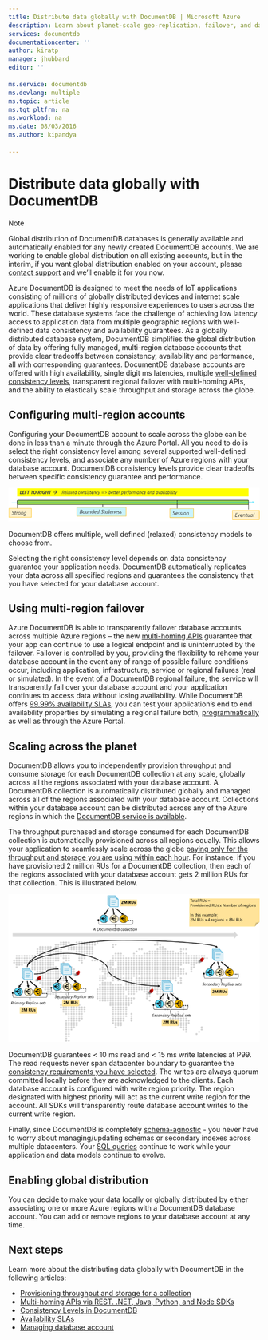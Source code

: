 ```yaml
---
title: Distribute data globally with DocumentDB | Microsoft Azure
description: Learn about planet-scale geo-replication, failover, and data recovery using global databases from Azure DocumentDB, a fully managed NoSQL database service.
services: documentdb
documentationcenter: ''
author: kiratp
manager: jhubbard
editor: ''

ms.service: documentdb
ms.devlang: multiple
ms.topic: article
ms.tgt_pltfrm: na
ms.workload: na
ms.date: 08/03/2016
ms.author: kipandya

---
```

# Distribute data globally with DocumentDB
> [!NOTE]
> Global distribution of DocumentDB databases is generally available and automatically enabled for any newly created DocumentDB accounts. We are working to enable global distribution on all existing accounts, but in the interim, if you want global distribution enabled on your account, please [contact support](https://portal.azure.com/?#blade/Microsoft_Azure_Support/HelpAndSupportBlade) and we’ll enable it for you now.
> 
> 

Azure DocumentDB is designed to meet the needs of IoT applications consisting of millions of globally distributed devices and internet scale applications that deliver highly responsive experiences to users across the world. These database systems face the challenge of achieving low latency access to application data from multiple geographic regions with well-defined data consistency and availability guarantees. As a globally distributed database system, DocumentDB simplifies the global distribution of data by offering fully managed, multi-region database accounts that provide clear tradeoffs between consistency, availability and performance, all with corresponding guarantees. DocumentDB database accounts are offered with high availability, single digit ms latencies, multiple [well-defined consistency levels](https://azure.microsoft.com/documentation/articles/documentdb-consistency-levels/), transparent regional failover with multi-homing APIs, and the ability to elastically scale throughput and storage across the globe. 

## Configuring multi-region accounts
Configuring your DocumentDB account to scale across the globe can be done in less than a minute through the Azure Portal. All you need to do is select the right consistency level among several supported well-defined consistency levels, and associate any number of Azure regions with your database account. DocumentDB consistency levels provide clear tradeoffs between specific consistency guarantee and performance. 

![DocumentDB offers multiple, well defined (relaxed) consistency models to choose from](./media/documentdb-distribute-data-globally/consistency-tradeoffs.png)

DocumentDB offers multiple, well defined (relaxed) consistency models to choose from.

Selecting the right consistency level depends on data consistency guarantee your application needs. DocumentDB automatically replicates your data across all specified regions and guarantees the consistency that you have selected for your database account. 

## Using multi-region failover
Azure DocumentDB is able to transparently failover database accounts across multiple Azure regions – the new [multi-homing APIs](https://azure.microsoft.com/documentation/articles/documentdb-developing-with-multiple-regions/) guarantee that your app can continue to use a logical endpoint and is uninterrupted by the failover. Failover is controlled by you, providing the flexibility to rehome your database account in the event any of range of possible failure conditions occur, including application, infrastructure, service or regional failures (real or simulated). In the event of a DocumentDB regional failure, the service will transparently fail over your database account and your application continues to access data without losing availability. While DocumentDB offers [99.99% availability SLAs](https://azure.microsoft.com/support/legal/sla/documentdb/), you can test your application’s end to end availability properties by simulating a regional failure both, [programmatically](https://azure.microsoft.com/en-us/documentation/articles/documentdb-automation-resource-manager-cli/) as well as through the Azure Portal.

## Scaling across the planet
DocumentDB allows you to independently provision throughput and consume storage for each DocumentDB collection at any scale, globally across all the regions associated with your database account. A DocumentDB collection is automatically distributed globally and managed across all of the regions associated with your database account. Collections within your database account can be distributed across any of the Azure regions in which the [DocumentDB service is available](https://azure.microsoft.com/en-us/regions/#services). 

The throughput purchased and storage consumed for each DocumentDB collection is automatically provisioned across all regions equally. This allows your application to seamlessly scale across the globe [paying only for the throughput and storage you are using within each hour](https://azure.microsoft.com/pricing/details/documentdb/). For instance, if you have provisioned 2 million RUs for a DocumentDB collection, then each of the regions associated with your database account gets 2 million RUs for that collection. This is illustrated below.

![Scaling throughput for a DocumentDB collection across four regions](./media/documentdb-distribute-data-globally/collection-regions.png)

DocumentDB guarantees < 10 ms read and < 15 ms write latencies at P99. The read requests never span datacenter boundary to guarantee the [consistency requirements you have selected](https://azure.microsoft.com/documentation/articles/documentdb-consistency-levels/). The writes are always quorum committed locally before they are acknowledged to the clients. 
Each database account is configured with write region priority. The region designated with highest priority will act as the current write region for the account. All SDKs will transparently route database account writes to the current write region. 

Finally, since DocumentDB is completely [schema-agnostic](http://www.vldb.org/pvldb/vol8/p1668-shukla.pdf) - you never have to worry about managing/updating schemas or secondary indexes across multiple datacenters. Your [SQL queries](https://azure.microsoft.com/documentation/articles/documentdb-sql-query/) continue to work while your application and data models continue to evolve. 

## Enabling global distribution
You can decide to make your data locally or globally distributed by either associating one or more Azure regions with a DocumentDB database account. You can add or remove regions to your database account at any time. 

## Next steps
Learn more about the distributing data globally with DocumentDB in the following articles:

* [Provisioning throughput and storage for a collection](https://azure.microsoft.com/documentation/articles/documentdb-manage/)
* [Multi-homing APIs via REST. .NET, Java, Python, and Node SDKs](https://azure.microsoft.com/documentation/articles/documentdb-developing-with-multiple-regions/)
* [Consistency Levels in DocumentDB](https://azure.microsoft.com/documentation/articles/documentdb-consistency-levels/)
* [Availability SLAs](https://azure.microsoft.com/support/legal/sla/documentdb/)
* [Managing database account](https://azure.microsoft.com/documentation/articles/documentdb-manage-account/)

[1]: ./media/documentdb-distribute-data-globally/consistency-tradeoffs.png
[2]: ./media/documentdb-distribute-data-globally/collection-regions.png

<!--Reference style links - using these makes the source content way more readable than using inline links-->
[pcolls]: https://azure.microsoft.com/documentation/articles/documentdb-partition-data/
[consistency]: https://azure.microsoft.com/documentation/articles/documentdb-consistency-levels/
[consistencytradeooffs]: ./documentdb-consistency-levels/#consistency-levels-and-tradeoffs
[developingwithmultipleregions]: https://azure.microsoft.com/documentation/articles/documentdb-developing-with-multiple-regions/
[createaccount]: https://azure.microsoft.com/documentation/articles/documentdb-create-account/
[manageaccount]: https://azure.microsoft.com/documentation/articles/documentdb-manage-account/
[manageaccount-consistency]: https://azure.microsoft.com/documentation/articles/documentdb-manage-account/#consistency
[manageaccount-addregion]: https://azure.microsoft.com/documentation/articles/documentdb-manage-account/#addregion
[throughputandstorage]: https://azure.microsoft.com/documentation/articles/documentdb-manage/
[arm]: https://azure.microsoft.com/en-us/documentation/articles/documentdb-automation-resource-manager-cli/
[regions]: https://azure.microsoft.com/regions/
[serviceregions]: https://azure.microsoft.com/en-us/regions/#services 
[pricing]: https://azure.microsoft.com/pricing/details/documentdb/
[sla]: https://azure.microsoft.com/support/legal/sla/documentdb/ 
[vldb]: http://www.vldb.org/pvldb/vol8/p1668-shukla.pdf
[sqlqueries]: https://azure.microsoft.com/documentation/articles/documentdb-sql-query/

